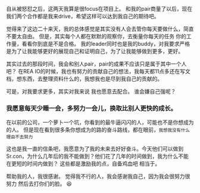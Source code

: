 自从被怒怼之后，这两天我算是很focus在项目上。
和我的pair商量了以后，现在我们两个合作都是我来drive，希望这样可以达到我自己的期待吧。

觉得来了这边二十来天，我的总体感觉是其实没有人会去管你每天要做什么，简直不要太自由。
但是，其实每个人都在默默的观察你，去衡量你每天的任务 你的工作量，看看你到底是不是合格。
我的leader同时也是我的buddy，对我要求严格是为了让我能够更好的展现自己和证明自己，为了让我能够做到更多，更好。

其实过去的那段时间，我会和别人pair，pair的成果不应该只是属于其中一个人吧？
在REA IO的时候，我也有努力的贡献自己的想法，我每天都11点多还在写文档，想东西，去整理资料什么的，我想我也是尽到我自己的贡献的。

可是，对我要求更多，其实对我来说 我也愿意去配合。
谁会嫌自己强呢？

### 我愿意每天少睡一会，多努力一会儿，换取比别人更快的成长。
在以前的公司，一个萝卜一个坑，你看到的最牛逼闪闪的人，可能也不是你想成为的人。
但是现在看到很多条你想成为的路的奋斗路线，都在眼前，`我想我没有什么理由不去努力`

这也是我一直的信条吧，我愿意为了我的未来去好好奋斗。今天他们可以做到Sr.con，为什么几年后的我不能做到？他们花了几年的时间做到，我为什么不能在更短的时间内做到？
这些都是激励我的点，自备鸡血吧 相当于。

帮助我的人，我很感谢。
觉得我不行的人，我会感谢我自己，因为我会很努力很努力 然后去打你们的脸。  😆
